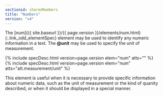 ```yaml
---
sectionid: sharedNumbers
title: "Numbers"
version: "v4"
---
```




The [num]({{ site.baseurl }}/{{ page.version }}/elements/num.html){:.link_odd_elementSpec} element may be used to identify any numeric information in
a text. The **@unit** may be used to specify the unit of measurement.



{% include specDesc.html version=page.version elem="num" atts="" %}
{% include specDesc.html version=page.version elem="num" atts="att.measurement/unit" %}



This element is useful when it is necessary to provide specific information about
numeric
data, such as the unit of measurement or the kind of quanity described, or when it
should
be displayed in a special manner.

